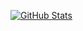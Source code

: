 
[![GitHub Stats](https://github-readme-stats.vercel.app/api/?username=mujykun&count_private=true&theme=tokyonight&showicons=true)]()
